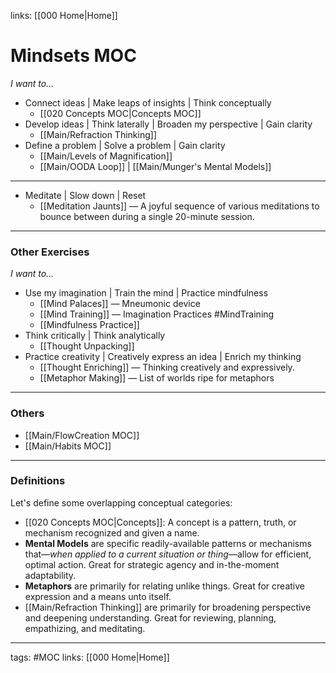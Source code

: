 links: [[000 Home|Home]]

# Mindsets MOC
*I want to...*
- Connect ideas | Make leaps of insights | Think conceptually 
	- [[020 Concepts MOC|Concepts MOC]]
- Develop ideas | Think laterally | Broaden my perspective | Gain clarity
	- [[Main/Refraction Thinking]]
- Define a problem | Solve a problem | Gain clarity
	- [[Main/Levels of Magnification]]
	- [[Main/OODA Loop]] | [[Main/Munger's Mental Models]]

---
- Meditate | Slow down | Reset
	- [[Meditation Jaunts]] — A joyful sequence of various meditations to bounce between during a single 20-minute session. 

---
### Other Exercises
*I want to...*
- Use my imagination | Train the mind | Practice mindfulness
	- [[Mind Palaces]] — Mneumonic device
	- [[Mind Training]] — Imagination Practices #MindTraining
	- [[Mindfulness Practice]]
- Think critically | Think analytically
	- [[Thought Unpacking]]
- Practice creativity | Creatively express an idea | Enrich my thinking
	- [[Thought Enriching]] — Thinking creatively and expressively.
	- [[Metaphor Making]] — List of worlds ripe for metaphors

---
### Others
- [[Main/FlowCreation MOC]]
- [[Main/Habits MOC]]

---
### Definitions
Let's define some overlapping conceptual categories:
-   [[020 Concepts MOC|Concepts]]: A concept is a pattern, truth, or mechanism recognized and given a name.
-   **Mental Models** are specific readily-available patterns or mechanisms that—*when applied to a current situation or thing*—allow for efficient, optimal action. Great for strategic agency and in-the-moment adaptability.
-   **Metaphors** are primarily for relating unlike things. Great for creative expression and a means unto itself.
-   [[Main/Refraction Thinking]] are primarily for broadening perspective and deepening understanding. Great for reviewing, planning, empathizing, and meditating. 
	
---
tags: #MOC
links: [[000 Home|Home]]